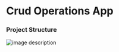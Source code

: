 # Crud Operations App

### Project Structure

![image description]([relative/path/in/repository/to/image.svg](https://raw.githubusercontent.com/magdyMohammed20/blogs-app/main/src/assets/structure.png)https://raw.githubusercontent.com/magdyMohammed20/blogs-app/main/src/assets/structure.png)
